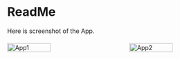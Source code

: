 
# ReadMe

Here is screenshot of the App.

<div style="display: flex; justify-content: space-between; margin-top: 20px;">
    <img src="https://github.com/sinferno-1/major_project/assets/111911708/478d9609-754a-4b28-b09f-0bc5117e75d2" alt="App1" style="width: 45%; margin-right: 30px;">
    <img src="https://github.com/sinferno-1/major_project/assets/111911708/945c5f77-18a1-4e61-bd1f-85925875455d" alt="App2" style="width: 45%; margin-left: 30px;">
</div>
